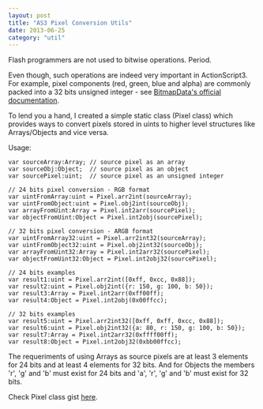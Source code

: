 ```yaml
---
layout: post
title: "AS3 Pixel Conversion Utils"
date: 2013-06-25
category: "util" 
---
```


Flash programmers are not used to bitwise operations. Period.

Even though, such operations are indeed very important in ActionScript3. For example, pixel components (red, green, blue and alpha) are commonly packed into a 32 bits unsigned integer - see [BitmapData's official documentation](http://help.adobe.com/en_US/FlashPlatform/reference/actionscript/3/flash/display/BitmapData.html).

To lend you a hand, I created a simple static class (Pixel class) which provides ways to convert pixels stored in uints to higher level structures like Arrays/Objects and vice versa.

Usage:<br>

	var sourceArray:Array; // source pixel as an array
	var sourceObj:Object;  // source pixel as an object
	var sourcePixel:uint;  // source pixel as an unsigned integer

	// 24 bits pixel conversion - RGB format
	var uintFromArray:uint = Pixel.arr2int(sourceArray);
	var uintFromObject:uint = Pixel.obj2int(sourceObj);
	var arrayFromUint:Array = Pixel.int2arr(sourcePixel);
	var objectFromUint:Object = Pixel.int2obj(sourcePixel);

	// 32 bits pixel conversion - ARGB format
	var uintFromArray32:uint = Pixel.arr2int32(sourceArray);
	var uintFromObject32:uint = Pixel.obj2int32(sourceObj);
	var arrayFromUint32:Array = Pixel.int2arr32(sourcePixel);
	var objectFromUint32:Object = Pixel.int2obj32(sourcePixel);

	// 24 bits examples
	var result1:uint = Pixel.arr2int([0xff, 0xcc, 0x88]);
	var result2:uint = Pixel.obj2int({r: 150, g: 100, b: 50});
	var result3:Array = Pixel.int2arr(0xff00ff);
	var result4:Object = Pixel.int2obj(0x00ffcc);

	// 32 bits examples
	var result5:uint = Pixel.arr2int32([0xff, 0xff, 0xcc, 0x88]);
	var result6:uint = Pixel.obj2int32({a: 80, r: 150, g: 100, b: 50});
	var result7:Array = Pixel.int2arr32(0xffff00ff);
	var result8:Object = Pixel.int2obj32(0xbb00ffcc);

The requeriments of using Arrays as source pixels are at least 3 elements for 24 bits and at least 4 elements for 32 bits.
And for Objects the members 'r', 'g' and 'b' must exist for 24 bits and 'a', 'r', 'g' and 'b' must exist for 32 bits.

Check Pixel class gist [here](https://gist.github.com/loteixeira/5637721).
